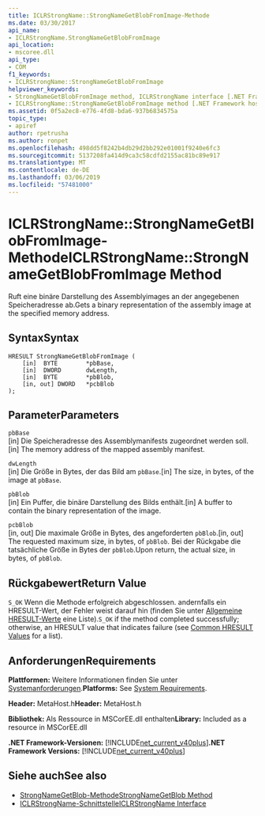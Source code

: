 ```yaml
---
title: ICLRStrongName::StrongNameGetBlobFromImage-Methode
ms.date: 03/30/2017
api_name:
- ICLRStrongName.StrongNameGetBlobFromImage
api_location:
- mscoree.dll
api_type:
- COM
f1_keywords:
- ICLRStrongName::StrongNameGetBlobFromImage
helpviewer_keywords:
- StrongNameGetBlobFromImage method, ICLRStrongName interface [.NET Framework hosting]
- ICLRStrongName::StrongNameGetBlobFromImage method [.NET Framework hosting]
ms.assetid: 0f5a2ec8-e776-4fd8-bda6-937b6834575a
topic_type:
- apiref
author: rpetrusha
ms.author: ronpet
ms.openlocfilehash: 498dd5f8242b4db29d2bb292e01001f9240e6fc3
ms.sourcegitcommit: 5137208fa414d9ca3c58cdfd2155ac81bc89e917
ms.translationtype: MT
ms.contentlocale: de-DE
ms.lasthandoff: 03/06/2019
ms.locfileid: "57481000"
---
```

# <a name="iclrstrongnamestrongnamegetblobfromimage-method"></a><span data-ttu-id="1a985-102">ICLRStrongName::StrongNameGetBlobFromImage-Methode</span><span class="sxs-lookup"><span data-stu-id="1a985-102">ICLRStrongName::StrongNameGetBlobFromImage Method</span></span>
<span data-ttu-id="1a985-103">Ruft eine binäre Darstellung des Assemblyimages an der angegebenen Speicheradresse ab.</span><span class="sxs-lookup"><span data-stu-id="1a985-103">Gets a binary representation of the assembly image at the specified memory address.</span></span>  
  
## <a name="syntax"></a><span data-ttu-id="1a985-104">Syntax</span><span class="sxs-lookup"><span data-stu-id="1a985-104">Syntax</span></span>  
  
```  
HRESULT StrongNameGetBlobFromImage (  
    [in]  BYTE        *pbBase,  
    [in]  DWORD       dwLength,  
    [in]  BYTE        *pbBlob,  
    [in, out] DWORD   *pcbBlob  
);  
```  
  
## <a name="parameters"></a><span data-ttu-id="1a985-105">Parameter</span><span class="sxs-lookup"><span data-stu-id="1a985-105">Parameters</span></span>  
 `pbBase`  
 <span data-ttu-id="1a985-106">[in] Die Speicheradresse des Assemblymanifests zugeordnet werden soll.</span><span class="sxs-lookup"><span data-stu-id="1a985-106">[in] The memory address of the mapped assembly manifest.</span></span>  
  
 `dwLength`  
 <span data-ttu-id="1a985-107">[in] Die Größe in Bytes, der das Bild am `pbBase`.</span><span class="sxs-lookup"><span data-stu-id="1a985-107">[in] The size, in bytes, of the image at `pbBase`.</span></span>  
  
 `pbBlob`  
 <span data-ttu-id="1a985-108">[in] Ein Puffer, die binäre Darstellung des Bilds enthält.</span><span class="sxs-lookup"><span data-stu-id="1a985-108">[in] A buffer to contain the binary representation of the image.</span></span>  
  
 `pcbBlob`  
 <span data-ttu-id="1a985-109">[in, out] Die maximale Größe in Bytes, des angeforderten `pbBlob`.</span><span class="sxs-lookup"><span data-stu-id="1a985-109">[in, out] The requested maximum size, in bytes, of `pbBlob`.</span></span> <span data-ttu-id="1a985-110">Bei der Rückgabe die tatsächliche Größe in Bytes der `pbBlob`.</span><span class="sxs-lookup"><span data-stu-id="1a985-110">Upon return, the actual size, in bytes, of `pbBlob`.</span></span>  
  
## <a name="return-value"></a><span data-ttu-id="1a985-111">Rückgabewert</span><span class="sxs-lookup"><span data-stu-id="1a985-111">Return Value</span></span>  
 <span data-ttu-id="1a985-112">`S_OK` Wenn die Methode erfolgreich abgeschlossen. andernfalls ein HRESULT-Wert, der Fehler weist darauf hin (finden Sie unter [Allgemeine HRESULT-Werte](https://go.microsoft.com/fwlink/?LinkId=213878) eine Liste).</span><span class="sxs-lookup"><span data-stu-id="1a985-112">`S_OK` if the method completed successfully; otherwise, an HRESULT value that indicates failure (see [Common HRESULT Values](https://go.microsoft.com/fwlink/?LinkId=213878) for a list).</span></span>  
  
## <a name="requirements"></a><span data-ttu-id="1a985-113">Anforderungen</span><span class="sxs-lookup"><span data-stu-id="1a985-113">Requirements</span></span>  
 <span data-ttu-id="1a985-114">**Plattformen:** Weitere Informationen finden Sie unter [Systemanforderungen](../../../../docs/framework/get-started/system-requirements.md).</span><span class="sxs-lookup"><span data-stu-id="1a985-114">**Platforms:** See [System Requirements](../../../../docs/framework/get-started/system-requirements.md).</span></span>  
  
 <span data-ttu-id="1a985-115">**Header:** MetaHost.h</span><span class="sxs-lookup"><span data-stu-id="1a985-115">**Header:** MetaHost.h</span></span>  
  
 <span data-ttu-id="1a985-116">**Bibliothek:** Als Ressource in MSCorEE.dll enthalten</span><span class="sxs-lookup"><span data-stu-id="1a985-116">**Library:** Included as a resource in MSCorEE.dll</span></span>  
  
 <span data-ttu-id="1a985-117">**.NET Framework-Versionen:** [!INCLUDE[net_current_v40plus](../../../../includes/net-current-v40plus-md.md)]</span><span class="sxs-lookup"><span data-stu-id="1a985-117">**.NET Framework Versions:** [!INCLUDE[net_current_v40plus](../../../../includes/net-current-v40plus-md.md)]</span></span>  
  
## <a name="see-also"></a><span data-ttu-id="1a985-118">Siehe auch</span><span class="sxs-lookup"><span data-stu-id="1a985-118">See also</span></span>
- [<span data-ttu-id="1a985-119">StrongNameGetBlob-Methode</span><span class="sxs-lookup"><span data-stu-id="1a985-119">StrongNameGetBlob Method</span></span>](../../../../docs/framework/unmanaged-api/hosting/iclrstrongname-strongnamegetblob-method.md)
- [<span data-ttu-id="1a985-120">ICLRStrongName-Schnittstelle</span><span class="sxs-lookup"><span data-stu-id="1a985-120">ICLRStrongName Interface</span></span>](../../../../docs/framework/unmanaged-api/hosting/iclrstrongname-interface.md)
